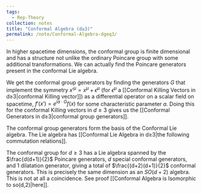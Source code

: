 ```yaml
---
tags:
  - Rep-Theory
collection: notes
title: "Conformal Algebra (d≥3)"
permalink: /note/Conformal-Algebra-dgeq3/
---
```

In higher spacetime dimensions, the conformal group is finite dimensional and has a structure not unlike the ordinary Poincare group with some additional transformations. We can actually find the Poincare generators present in the conformal Lie algebra.

We get the conformal group generators by finding the generators $G$ that implement the symmetry $x'^\mu = x^\mu + \epsilon^\mu$ (for $\epsilon^\mu$ a [[Conformal Killing Vectors in d≥3|conformal Killing vector]]) as a differential operator on a scalar field on spacetime, $f'(x') = e^{ i a \cdot G } f(x)$ for some characteristic parameter $a$. 
Doing this for the conformal Killing vectors in $d \geq 3$ gives us the [[Conformal Generators in d≥3|conformal group generators]].

The conformal group generators form the basis of the Conformal Lie algebra. The Lie algebra has [[Conformal Lie Algebra in d≥3|the following commutation relations]].

The conformal group for $d\geq3$ has a Lie algebra spanned by the $\frac{d(d+1)}{2}$ Poincare generators, $d$ special conformal generators, and $1$ dilatation generator, giving a total of $\frac{(d+2)(d+1)}{2}$ conformal generators. 
This is precisely the same dimension as an $SO(d+2)$ algebra. This is not at all a coincidence. See proof [[Conformal Algebra is Isomorphic to so(d,2)|here]].